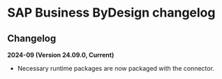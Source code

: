 # SAP Business ByDesign changelog

<head>
  <meta name="guidename" content="Integration"/>
  <meta name="context" content="GUID-8b134c27-e9c4-4c27-bdf8-ec88ad9308d6"/>
</head>

## Changelog

**2024-09 (Version 24.09.0, Current)**

- Necessary runtime packages are now packaged with the connector.